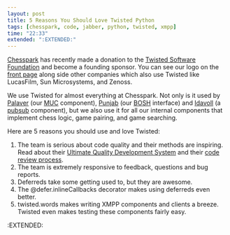 ```yaml
---
layout: post
title: 5 Reasons You Should Love Twisted Python
tags: [chesspark, code, jabber, python, twisted, xmpp]
time: "22:33"
extended: ":EXTENDED:"
---
```


<a href="http://www.chesspark.com/">Chesspark</a> has recently made a donation to the <a href="http://twistedmatrix.com/trac/wiki/TwistedSoftwareFoundation">Twisted Software Foundation</a> and become a founding sponsor.  You can see our logo on the <a href="http://www.twistedmatrix.com/">front page</a> along side other companies which also use Twisted like LucasFilm, Sun Microsystems, and Zenoss.

We use Twisted for almost everything at Chesspark.  Not only is it used by <a href="http://www.onlinegamegroup.com/projects/palaver">Palaver</a> (our <a href="http://www.xmpp.org/extensions/xep-0045.html">MUC</a> component), <a href="http://www.butterfat.net/wiki/Projects/PunJab">Punjab</a> (our <a href="http://www.xmpp.org/extensions/xep-0124.html">BOSH</a> interface) and <a href="http://idavoll.ik.nu/">Idavoll</a> (a <a href="http://www.xmpp.org/extensions/xep-0060.html">pubsub</a> component), but we also use it for all our internal components that implement chess logic, game pairing, and game searching.

Here are 5 reasons you should use and love Twisted:

<ol>
<li>
The team is serious about code quality and their methods are inspiring.  Read about their <a href="http://divmod.org/trac/wiki/UltimateQualityDevelopmentSystem">Ultimate Quality Development System</a> and their <a href="http://twistedmatrix.com/trac/wiki/ReviewProcess">code review process</a>.
</li>
<li>
The team is extremely responsive to feedback, questions and bug reports.
</li>
<li>
Deferreds take some getting used to, but they are awesome.
</li>
<li>
The @defer.inlineCallbacks decorator makes using deferreds even better.
</li>
<li>
twisted.words makes writing XMPP components and clients a breeze.  Twisted even makes testing these components fairly easy.
</li>
</ol>

:EXTENDED:


